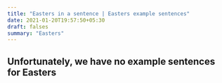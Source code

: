 ```yaml
---
title: "Easters in a sentence | Easters example sentences"
date: 2021-01-20T19:57:50+05:30
draft: falses
summary: "Easters"
---
```

## Unfortunately, we have no example sentences for Easters                 
